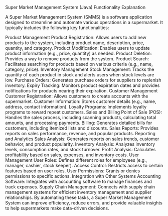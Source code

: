 Super Market Management System (Java)
Functionality Explanation

A Super Market Management System (SMMS) is a software application designed to streamline and automate various operations in a supermarket. It typically includes the following key functionalities:

Product Management
Product Registration: Allows users to add new products to the system, including product name, description, price, quantity, and category.
Product Modification: Enables users to update product information (e.g., price, quantity) as needed.
Product Deletion: Provides a way to remove products from the system.
Product Search: Facilitates searching for products based on various criteria (e.g., name, category, price).
Inventory Management
Stock Management: Tracks the quantity of each product in stock and alerts users when stock levels are low.
Purchase Orders: Generates purchase orders for suppliers to replenish inventory.
Expiry Tracking: Monitors product expiration dates and provides notifications for products nearing their expiration.
Customer Management
Customer Registration: Allows customers to create accounts with the supermarket.
Customer Information: Stores customer details (e.g., name, address, contact information).
Loyalty Programs: Implements loyalty programs to reward repeat customers.
Sales and Billing
Point of Sale (POS): Handles the sales process, including scanning products, calculating total amounts, and processing payments.
Billing: Generates detailed bills for customers, including itemized lists and discounts.
Sales Reports: Provides reports on sales performance, revenue, and popular products.
Reporting and Analytics
Sales Analysis: Generates reports on sales trends, customer behavior, and product popularity.
Inventory Analysis: Analyzes inventory levels, consumption rates, and stock turnover.
Profit Analysis: Calculates profitability based on sales, expenses, and inventory costs.
User Management
User Roles: Defines different roles for employees (e.g., manager, cashier, stock keeper).
Access Control: Restricts access to certain features based on user roles.
User Permissions: Grants or denies permissions to specific actions.
Integration with Other Systems
Accounting Software: Integrates with accounting software to manage finances and track expenses.
Supply Chain Management: Connects with supply chain management systems for efficient inventory management and supplier relationships.
By automating these tasks, a Super Market Management System can improve efficiency, reduce errors, and provide valuable insights to help supermarkets make data-driven decisions.
